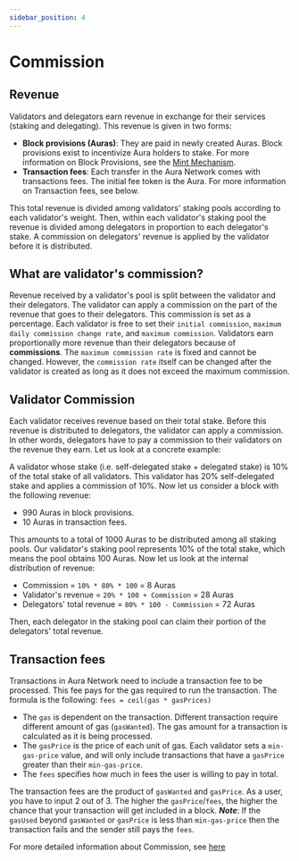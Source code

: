 ```yaml
---
sidebar_position: 4
---
```


# Commission

## Revenue
Validators and delegators earn revenue in exchange for their services (staking and delegating). This revenue is given in two forms:

- **Block provisions (Auras)**: They are paid in newly created Auras. Block provisions exist to incentivize Aura holders to stake. For more information on Block Provisions, see the [Mint Mechanism](https://docs.aura.network/protocol/mint).
- **Transaction fees**: Each transfer in the Aura Network comes with transactions fees. The initial fee token is the Aura. For more information on Transaction fees, see below.

This total revenue is divided among validators' staking pools according to each validator's weight. Then, within each validator's staking pool the revenue is divided among delegators in proportion to each delegator's stake. A commission on delegators' revenue is applied by the validator before it is distributed.
## What are validator's commission?
Revenue received by a validator's pool is split between the validator and their delegators. 
The validator can apply a commission on the part of the revenue that goes to their delegators. This commission is set as a percentage. Each validator is free to set their `initial commission`, `maximum daily commission change rate`, and `maximum commission`. 
Validators earn proportionally more revenue than their delegators because of **commissions**.
The `maximum commission rate` is fixed and cannot be changed. However, the `commission rate` itself can be changed after the validator is created as long as it does not exceed the maximum commission.

## Validator Commission
Each validator receives revenue based on their total stake. Before this revenue is distributed to delegators, the validator can apply a commission. In other words, delegators have to pay a commission to their validators on the revenue they earn. Let us look at a concrete example: 

A validator whose stake (i.e. self-delegated stake + delegated stake) is 10% of the total stake of all validators. This validator has 20% self-delegated stake and applies a commission of 10%. Now let us consider a block with the following revenue:

- 990 Auras in block provisions.
- 10 Auras in transaction fees.

This amounts to a total of 1000 Auras to be distributed among all staking pools.
Our validator's staking pool represents 10% of the total stake, which means the pool obtains 100 Auras. Now let us look at the internal distribution of revenue:

- Commission = `10% * 80% * 100` = 8 Auras
- Validator's revenue = `20% * 100 + Commission` = 28 Auras
- Delegators' total revenue = `80% * 100 - Commission` = 72 Auras

Then, each delegator in the staking pool can claim their portion of the delegators' total revenue.

## Transaction fees
Transactions in Aura Network need to include a transaction fee to be processed. This fee pays for the gas required to run the transaction. The formula is the following:
`fees = ceil(gas * gasPrices)`
- The `gas` is dependent on the transaction. Different transaction require different amount of gas (`gasWanted`). The gas amount for a transaction is calculated as it is being processed.
- The `gasPrice` is the price of each unit of gas. Each validator sets a `min-gas-price` value, and will only include transactions that have a `gasPrice` greater than their `min-gas-price`.
- The `fees` specifies how much in fees the user is willing to pay in total.

The transaction fees are the product of `gasWanted` and `gasPrice`. As a user, you have to input 2 out of 3. The higher the `gasPrice`/`fees`, the higher the chance that your transaction will get included in a block.
***Note***: If the `gasUsed` beyond `gasWanted` or `gasPrice` is less than `min-gas-price` then the transaction fails and the sender still pays the `fees`.

For more detailed information about Commission, see [here](https://hub.cosmos.network/main/delegators/delegator-faq.html)





